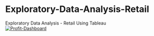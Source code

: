 # Exploratory-Data-Analysis-Retail
Exploratory Data Analysis - Retail Using Tableau
<br>
<a href="https://ibb.co/8KT6DD7"><img src="https://i.ibb.co/98zs99r/Profit-Dashboard.png" alt="Profit-Dashboard" border="0"></a>
<br>
